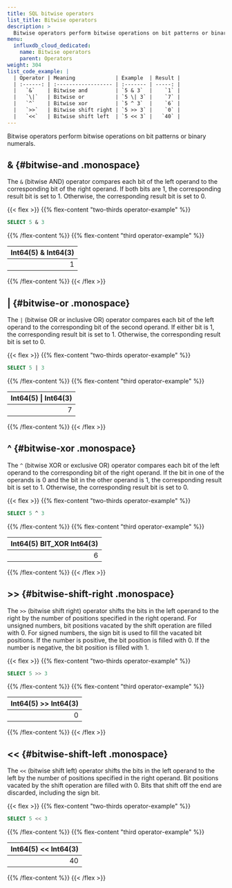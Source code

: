 ```yaml
---
title: SQL bitwise operators
list_title: Bitwise operators
description: >
  Bitwise operators perform bitwise operations on bit patterns or binary numerals.
menu:
  influxdb_cloud_dedicated:
    name: Bitwise operators
    parent: Operators
weight: 304
list_code_example: |
  | Operator | Meaning             | Example  | Result |
  | :------: | :------------------ | :------- | -----: |
  |   `&`    | Bitwise and         | `5 & 3`  |    `1` |
  |   `\|`   | Bitwise or          | `5 \| 3` |    `7` |
  |   `^`    | Bitwise xor         | `5 ^ 3`  |    `6` |
  |   `>>`   | Bitwise shift right | `5 >> 3` |    `0` |
  |   `<<`   | Bitwise shift left  | `5 << 3` |   `40` |
---
```


Bitwise operators perform bitwise operations on bit patterns or binary numerals.

## & {#bitwise-and .monospace}

The `&` (bitwise AND) operator compares each bit of the left operand to the
corresponding bit of the right operand.
If both bits are 1, the corresponding result bit is set to 1.
Otherwise, the corresponding result bit is set to 0.

{{< flex >}}
{{% flex-content "two-thirds operator-example" %}}

```sql
SELECT 5 & 3
```

{{% /flex-content %}}
{{% flex-content "third operator-example" %}}

| Int64(5) & Int64(3) |
| ------------------: |
|                   1 |

{{% /flex-content %}}
{{< /flex >}}

## \| {#bitwise-or .monospace}

The `|` (bitwise OR or inclusive OR) operator compares each bit of the left
operand to the corresponding bit of the second operand.
If either bit is 1, the corresponding result bit is set to 1.
Otherwise, the corresponding result bit is set to 0.

{{< flex >}}
{{% flex-content "two-thirds operator-example" %}}

```sql
SELECT 5 | 3
```

{{% /flex-content %}}
{{% flex-content "third operator-example" %}}

| Int64(5) \| Int64(3) |
| -------------------: |
|                    7 |          

{{% /flex-content %}}
{{< /flex >}}

## ^ {#bitwise-xor .monospace}

The `^` (bitwise XOR or exclusive OR) operator compares each bit of the left
operand to the corresponding bit of the right operand.
If the bit in one of the operands is 0 and the bit in the other operand is 1,
the corresponding result bit is set to 1.
Otherwise, the corresponding result bit is set to 0.

{{< flex >}}
{{% flex-content "two-thirds operator-example" %}}

```sql
SELECT 5 ^ 3
```

{{% /flex-content %}}
{{% flex-content "third operator-example" %}}

| Int64(5) BIT_XOR Int64(3) |
| ------------------------: |
|                         6 |

{{% /flex-content %}}
{{< /flex >}}

## \>\> {#bitwise-shift-right .monospace}

The `>>` (bitwise shift right) operator shifts the bits in the left operand to
the right by the number of positions specified in the right operand.
For unsigned numbers, bit positions vacated by the shift operation are filled with 0.
For signed numbers, the sign bit is used to fill the vacated bit positions.
If the number is positive, the bit position is filled with 0.
If the number is negative, the bit position is filled with 1.

{{< flex >}}
{{% flex-content "two-thirds operator-example" %}}

```sql
SELECT 5 >> 3
```

{{% /flex-content %}}
{{% flex-content "third operator-example" %}}

| Int64(5) \>\> Int64(3) |
| ---------------------: |
|                      0 |

{{% /flex-content %}}
{{< /flex >}}

## \<\< {#bitwise-shift-left  .monospace}

The `<<` (bitwise shift left) operator shifts the bits in the left operand to
the left by the number of positions specified in the right operand.
Bit positions vacated by the shift operation are filled with 0.
Bits that shift off the end are discarded, including the sign bit.

{{< flex >}}
{{% flex-content "two-thirds operator-example" %}}

```sql
SELECT 5 << 3
```

{{% /flex-content %}}
{{% flex-content "third operator-example" %}}

| Int64(5) \<\< Int64(3) |
| ---------------------: |
|                     40 |

{{% /flex-content %}}
{{< /flex >}}
